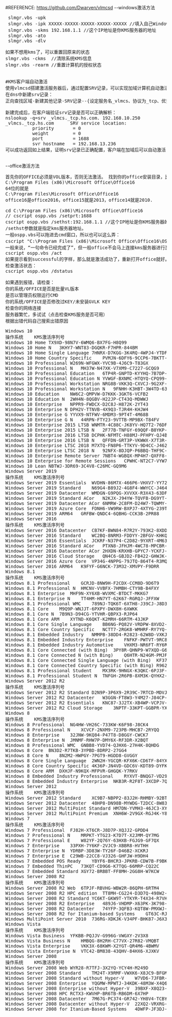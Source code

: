 #REFERENCE: https://github.com/Dwarven/vlmcsd
--windows激活方法
<pre>
 slmgr.vbs -upk
 slmgr.vbs -ipk XXXXX-XXXXX-XXXXX-XXXXX-XXXXX //填入自己Windows版本对应的密钥
 slmgr.vbs -skms 192.168.1.1 //这个IP地址是你KMS服务器的地址
 slmgr.vbs -ato
 slmgr.vbs -dlv

如果不想用kms了，可以重置回原来的状态
slmgr.vbs -ckms  //清除系统KMS信息
slmgr.vbs -rearm //重置计算机的授权状态


#KMS客户端自动激活
使用vlmcsd搭建激活服务器后，通过配置SRV记录，可以实现加域计算机自动激活（实际上只要设置DNS地址为域控服务器就可以激活），方法如下：
在dns中新建srv记录：
正向查找区域-新建其他记录-SRV记录--{设定服务名_vlmcs、协议为_tcp、优秀级为0、权重为0、端口号为1688、ip地址为KMS服务器地址}

新建完成后，在客户端验证srv记录是否可以正确解析：
nslookup -q=srv _vlmcs._tcp.hs.com. 192.168.10.250
_vlmcs._tcp.hs.com      SRV service location:
          priority       = 0
          weight         = 0
          port           = 1688
          svr hostname   = 192.168.13.236
可以成功返回如上结果，证明srv记录已正确配置，客户端在加域后可以自动激活（OS和Office都可以，前提是客户端是 volume_kmsclient类型），无需运行 slmgr /ato命令

</pre>


--office激活方法
<pre>
首先你的OFFICE必须是VOL版本，否则无法激活。 找到你的office安装目录，比如
C:\Program Files (x86)\Microsoft Office\Office16
64位的就是
C:\Program Files\Microsoft Office\Office16
office16是office2016，office15就是2013，office14就是2010.

cd C:\Program Files (x86)\Microsoft Office\Office16
// cscript ospp.vbs /setprt:1688
cscript ospp.vbs /sethst:192.168.1.1 //这个IP地址是你KMS服务器的地址
/sethst参数就是指定kms服务器地址。
一般ospp.vbs可以拖进去cmd窗口，所以也可以这么弄：
cscript "C:\Program Files (x86)\Microsoft Office\Office16\OSPP.VBS" /sethst:192.168.1.1 //这个IP地址是你KMS服务器的地址
一般来说，“一句命令已经完成了”，但一般office不会马上连接kms服务器进行激活，所以我们额外补充一条手动激活命令：
cscript ospp.vbs /act
如果提示看到successful的字样，那么就是激活成功了，重新打开office就好。
检查激活状态：
cscript ospp.vbs /dstatus

如果遇到报错，请检查：
你的系统/OFFICE是否是批量VL版本
是否以管理员权限运行CMD
你的系统/OFFICE是否修改过KEY/未安装GVLK KEY
检查你的网络连接
服务器繁忙，多试试（点击检查KMS服务是否可用）
根据出错代码自己搜索出错原因
</pre>


<pre>
Windows 10
操作系统	KMS激活序列号
Windows 10 Home	TX9XD-98N7V-6WMQ6-BX7FG-H8Q99
Windows 10 Home N	3KHY7-WNT83-DGQKR-F7HPR-844BM
Windows 10 Home Single Language	7HNRX-D7KGG-3K4RQ-4WPJ4-YTDFH
Windows 10 Home Country Specific	PVMJN-6DFY6-9CCP6-7BKTT-D3WVR
Windows 10 Professional	W269N-WFGWX-YVC9B-4J6C9-T83GX
Windows 10 Professional N	MH37W-N47XK-V7XM9-C7227-GCQG9
Windows 10 Professional Education	6TP4R-GNPTD-KYYHQ-7B7DP-J447Y
Windows 10 Professional Education N	YVWGF-BXNMC-HTQYQ-CPQ99-66QFC
Windows 10 Professional Workstation	NRG8B-VKK3Q-CXVCJ-9G2XF-6Q84J
Windows 10 Professional Workstation N	9FNHH-K3HBT-3W4TD-6383H-6XYWF
Windows 10 Education	NW6C2-QMPVW-D7KKK-3GKT6-VCFB2
Windows 10 Education N	2WH4N-8QGBV-H22JP-CT43Q-MDWWJ
Windows 10 Enterprise	NPPR9-FWDCX-D2C8J-H872K-2YT43
Windows 10 Enterprise N	DPH2V-TTNVB-4X9Q3-TJR4H-KHJW4
Windows 10 Enterprise G	YYVX9-NTFWV-6MDM3-9PT4T-4M68B
Windows 10 Enterprise G N	44RPN-FTY23-9VTTB-MP9BX-T84FV
Windows 10 Enterprise 2015 LTSB	WNMTR-4C88C-JK8YV-HQ7T2-76DF9
Windows 10 Enterprise 2015 LTSB N	2F77B-TNFGY-69QQF-B8YKP-D69TJ
Windows 10 Enterprise 2016 LTSB	DCPHK-NFMTC-H88MJ-PFHPY-QJ4BJ
Windows 10 Enterprise 2016 LTSB N	QFFDN-GRT3P-VKWWX-X7T3R-8B639
Windows 10 Enterprise LTSC 2018	M7XTQ-FN8P6-TTKYV-9D4CC-J462D
Windows 10 Enterprise LTSC 2018 N	92NFX-8DJQP-P6BBQ-THF9C-7CG2H
Windows 10 Enterprise Remote Server	7NBT4-WGBQX-MP4H7-QXFF8-YP3KX
Windows 10 Enterprise for Remote Sessions	CPWHC-NT2C7-VYW78-DHDB2-PG3GK
Windows 10 Lean	NBTWJ-3DR69-3C4V8-C26MC-GQ9M6
Windows Server 2019
操作系统	KMS激活序列号
Windows Server 2019 Essentials	WVDHN-86M7X-466P6-VHXV7-YY726
Windows Server 2019 Standard	N69G4-B89J2-4G8F4-WWYCC-J464C
Windows Server 2019 Datacenter	WMDGN-G9PQG-XVVXX-R3X43-63DFG
Windows Server 2019 Standard ACor	N2KJX-J94YW-TQVFB-DG9YT-724CC
Windows Server 2019 Datacenter ACor	6NMRW-2C8FM-D24W7-TQWMY-CWH2D
Windows Server 2019 Azure Core	FDNH6-VW9RW-BXPJ7-4XTYG-239TB
Windows Server 2019 ARM64	GRFBW-QNDC4-6QBHG-CCK3B-2PR88
Windows Server 2016
操作系统	KMS激活序列号
Windows Server 2016 Datacenter	CB7KF-BWN84-R7R2Y-793K2-8XDDG
Windows Server 2016 Standard	WC2BQ-8NRM3-FDDYY-2BFGV-KHKQY
Windows Server 2016 Essentials	JCKRF-N37P4-C2D82-9YXRT-4M63B
Windows Server 2016 Standard ACor	PTXN8-JFHJM-4WC78-MPCBR-9W4KR
Windows Server 2016 Datacenter ACor	2HXDN-KRXHB-GPYC7-YCKFJ-7FVDG
Windows Server 2016 Cloud Storage	QN4C6-GBJD2-FB422-GHWJK-GJG2R
Windows Server 2016 Azure Core	VP34G-4NPPG-79JTQ-864T4-R3MQX
Windows Server 2016 ARM64	K9FYF-G6NCK-73M32-XMVPY-F9DRR
Windows 8.1
操作系统	KMS激活序列号
Windows 8.1 Professional	GCRJD-8NW9H-F2CDX-CCM8D-9D6T9
Windows 8.1 Professional N	HMCNV-VVBFX-7HMBH-CTY9B-B4FXY
Windows 8.1 Enterprise	MHF9N-XY6XB-WVXMC-BTDCT-MKKG7
Windows 8.1 Enterprise N	TT4HM-HN7YT-62K67-RGRQJ-JFFXW
Windows 8.1 Professional WMC	789NJ-TQK6T-6XTH8-J39CJ-J8D3P
Windows 8.1 Core	M9Q9P-WNJJT-6PXPY-DWX8H-6XWKK
Windows 8.1 Core N	7B9N3-D94CG-YTVHR-QBPX3-RJP64
Windows 8.1 Core ARM	XYTND-K6QKT-K2MRH-66RTM-43JKP
Windows 8.1 Core Single Language	BB6NG-PQ82V-VRDPW-8XVD2-V8P66
Windows 8.1 Core Country Specific	NCTT7-2RGK8-WMHRF-RY7YQ-JTXG3
Windows 8.1 Embedded Industry	NMMPB-38DD4-R2823-62W8D-VXKJB
Windows 8.1 Embedded Industry Enterprise	FNFKF-PWTVT-9RC8H-32HB2-JB34X
Windows 8.1 Embedded Industry Automotive	VHXM3-NR6FT-RY6RT-CK882-KW2CJ
Windows 8.1 Core Connected (with Bing)	3PY8R-QHNP9-W7XQD-G6DPH-3J2C9
Windows 8.1 Core Connected N (with Bing)	Q6HTR-N24GM-PMJFP-69CD8-2GXKR
Windows 8.1 Core Connected Single Language (with Bing)	KF37N-VDV38-GRRTV-XH8X6-6F3BB
Windows 8.1 Core Connected Country Specific (with Bing)	R962J-37N87-9VVK2-WJ74P-XTMHR
Windows 8.1 Professional Student	MX3RK-9HNGX-K3QKC-6PJ3F-W8D7B
Windows 8.1 Professional Student N	TNFGH-2R6PB-8XM3K-QYHX2-J4296
Windows Server 2012 R2
操作系统	KMS激活序列号
Windows Server 2012 R2 Standard	D2N9P-3P6X9-2R39C-7RTCD-MDVJX
Windows Server 2012 R2 Datacenter	W3GGN-FT8W3-Y4M27-J84CP-Q3VJ9
Windows Server 2012 R2 Essentials	KNC87-3J2TX-XB4WP-VCPJV-M4FWM
Windows Server 2012 R2 Cloud Storage	3NPTF-33KPT-GGBPR-YX76B-39KDD
Windows 8
操作系统	KMS激活序列号
Windows 8 Professional	NG4HW-VH26C-733KW-K6F98-J8CK4
Windows 8 Professional N	XCVCF-2NXM9-723PB-MHCB7-2RYQQ
Windows 8 Enterprise	32JNW-9KQ84-P47T8-D8GGY-CWCK7
Windows 8 Enterprise N	JMNMF-RHW7P-DMY6X-RF3DR-X2BQT
Windows 8 Professional WMC	GNBB8-YVD74-QJHX6-27H4K-8QHDG
Windows 8 Core	BN3D2-R7TKB-3YPBD-8DRP2-27GG4
Windows 8 Core N	8N2M2-HWPGY-7PGT9-HGDD8-GVGGY
Windows 8 Core Single Language	2WN2H-YGCQR-KFX6K-CD6TF-84YXQ
Windows 8 Core Country Specific	4K36P-JN4VD-GDC6V-KDT89-DYFKP
Windows 8 Core ARM	DXHJF-N9KQX-MFPVR-GHGQK-Y7RKV
Windows 8 Embedded Industry Professional	RYXVT-BNQG7-VD29F-DBMRY-HT73M
Windows 8 Embedded Industry Enterprise	NKB3R-R2F8T-3XCDP-7Q2KW-XWYQ2
Windows Server 2012
操作系统	KMS激活序列号
Windows Server 2012 Standard	XC9B7-NBPP2-83J2H-RHMBY-92BT4
Windows Server 2012 Datacenter	48HP8-DN98B-MYWDG-T2DCC-8W83P
Windows Server 2012 MultiPoint Standard	HM7DN-YVMH3-46JC3-XYTG7-CYQJJ
Windows Server 2012 MultiPoint Premium	XNH6W-2V9GX-RGJ4K-Y8X6F-QGJ2G
Windows 7
操作系统	KMS激活序列号
Windows 7 Professional	FJ82H-XT6CR-J8D7P-XQJJ2-GPDD4
Windows 7 Professional N	MRPKT-YTG23-K7D7T-X2JMM-QY7MG
Windows 7 Professional E	W82YF-2Q76Y-63HXB-FGJG9-GF7QX
Windows 7 Enterprise	33PXH-7Y6KF-2VJC9-XBBR8-HVTHH
Windows 7 Enterprise N	YDRBP-3D83W-TY26F-D46B2-XCKRJ
Windows 7 Enterprise E	C29WB-22CC8-VJ326-GHFJW-H9DH4
Windows 7 Embedded POS Ready	YBYF6-BHCR3-JPKRB-CDW7B-F9BK4
Windows 7 Embedded ThinPC	73KQT-CD9G6-K7TQG-66MRP-CQ22C
Windows 7 Embedded Standard	XGY72-BRBBT-FF8MH-2GG8H-W7KCW
Windows Server 2008 R2
操作系统	KMS激活序列号
Windows Server 2008 R2 Web	6TPJF-RBVHG-WBW2R-86QPH-6RTM4
Windows Server 2008 R2 HPC edition	TT8MH-CG224-D3D7Q-498W2-9QCTX
Windows Server 2008 R2 Standard	YC6KT-GKW9T-YTKYR-T4X34-R7VHC
Windows Server 2008 R2 Enterprise	489J6-VHDMP-X63PK-3K798-CPX3Y
Windows Server 2008 R2 Datacenter	74YFP-3QFB3-KQT8W-PMXWJ-7M648
Windows Server 2008 R2 for Itanium-based Systems	GT63C-RJFQ3-4GMB6-BRFB9-CB83V
Windows MultiPoint Server 2010	736RG-XDKJK-V34PF-BHK87-J6X3K
Windows Vista
操作系统	KMS激活序列号
Windows Vista Business	YFKBB-PQJJV-G996G-VWGXY-2V3X8
Windows Vista Business N	HMBQG-8H2RH-C77VX-27R82-VMQBT
Windows Vista Enterprise	VKK3X-68KWM-X2YGT-QR4M6-4BWMV
Windows Vista Enterprise N	VTC42-BM838-43QHV-84HX6-XJXKV
Windows Server 2008
操作系统	KMS激活序列号
Windows Server 2008 Web	WYR28-R7TFJ-3X2YQ-YCY4H-M249D
Windows Server 2008 Standard	TM24T-X9RMF-VWXK6-X8JC9-BFGM2
Windows Server 2008 Standard without Hyper-V	W7VD6-7JFBR-RX26B-YKQ3Y-6FFFJ
Windows Server 2008 Enterprise	YQGMW-MPWTJ-34KDK-48M3W-X4Q6V
Windows Server 2008 Enterprise without Hyper-V	39BXF-X8Q23-P2WWT-38T2F-G3FPG
Windows Server 2008 HPC	RCTX3-KWVHP-BR6TB-RB6DM-6X7HP
Windows Server 2008 Datacenter	7M67G-PC374-GR742-YH8V4-TCBY3
Windows Server 2008 Datacenter without Hyper-V	22XQ2-VRXRG-P8D42-K34TD-G3QQC
Windows Server 2008 for Itanium-Based Systems	4DWFP-JF3DJ-B7DTH-78FJB-PDRHK
</pre>

